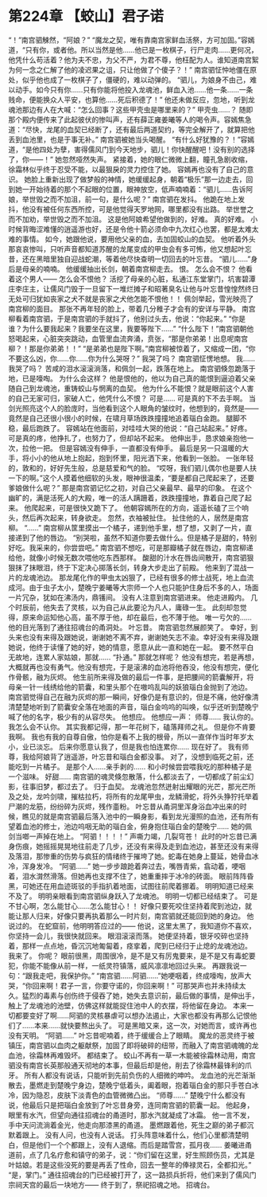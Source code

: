 # 第224章 【蛟山】君子诺
“！”南宫驷觫然，“阿娘？”
“魔龙之契，唯有靠南宫家鲜血活祭，方可加固。”容嫣道，“只有你，或者他。所以当然是他……他已是一枚棋子，行尸走肉……更何况，他凭什么苟活着？他为夫不忠，为父不严，为君不尊，他枉配为人。谁知道南宫絮为何一念之仁解了他的凌迟果之诅，只让他做了个傻子？！”
南宫驷怔忡地僵在原处，似乎他也成了一枚棋子了，僵硬的，难以动弹的。
“驷儿，为娘身不由己，难以动手。如今只有你……只有你能将他投入龙魂池，鲜血入池……他一条……一条贱命，便能换众人平安，也算他……死后积德了！”
他还未做反应，忽地，听到龙魂池那边有人在大喊：“怎么回事？这些甲壳虫是哪里来的？”
甲壳虫……？
随即那个殿内便传来了此起彼伏的惨叫声，还有薛正雍姜曦等人的喝令声。容嫣焦急道：“尽快，龙尾的血契已经断了，还有最后两道契约，等完全解开了，就算把他丢到血池里，也是于事无补。”
南宫驷被她当头喝醒。
“有什么好犹豫的？！”容嫣道，“是他四处为孽，害得儒风门到今天地步，驷儿！你快醒醒吧！没有别的选择了，你——！”
她忽然哑然失声。
紧接着，她的眼仁微微上翻，瞳孔急剧收缩，徐霜林似乎终于忍受不能，以最狠戾的灵力控住了她。
容嫣再也没有了自己的意识。
她脸上重新出现了做梦般的神情，她缓缓起身，朝着“极乐”那一边走去，回到她一开始待着的那个不起眼的位置，眼神放空，低声喃喃着：“驷儿……告诉阿娘，举世毁之而不加沮，前一句，是什么呢？”
南宫驷在发抖。
他跪在地上发抖，他没有被任何东西所控，可是他觉得天罗地网，哪里都没有出路。
举世誉之而不加劝，举世毁之而不加沮。
这是他阿娘希望他做到的，好难。
真的好难。
小时候背晦涩难懂的逍遥游也好，还是令他十箭必须命中九次红心也罢，都是太难太难的事情。
如今，她跟他说，要用他父亲的血，去加固蛟山的血契。
他听着外头那哀哀惨叫，只听声音都知道苏醒的龙尾变成的甲虫会有多可怖，他又想起叶忘昔，还在黑暗里独自迎战蛇潮，等着他尽快查明一切回去的叶忘昔。
“驷儿……”身后是母亲的喃喃。
他缓缓抽出长剑，朝着南宫柳走去。
恨。
怎么会不恨？
他看着这个男人——
怎么会不恨他？
活挖了母亲的心脏，私通江东堂掌门，坑害碧潭庄李庄主，让儒风门毁于一旦留下一堆烂摊子和昭著臭名让他与叶忘昔惶惶然终日无处可归犹如丧家之犬不就是丧家之犬他怎能不恨他！！
佩剑举起，雪光映亮了南宫柳的面目。
那张不再年轻的脸上，带着几分稚子才会有的安详与平静。
南宫柳看着南宫驷，于是南宫驷的手就抖了，他别过头去，他说：“你起来。”
“你是谁？为什么要我起来？我要坐在这里，我要等陛下……”
“什么陛下！”南宫驷朝他怒喝起来，心脏突突跳动，血管里血流奔涌，贲张，“那是你弟弟！出息呢南宫柳？！那是你弟弟！！”
“是弟弟也是陛下啊。”南宫柳被惊着了，又缩成一团，“你不要这么凶，你……你……你为什么哭呀？”
我哭了吗？
南宫驷怔愣地想。
我……我哭了吗？
苦咸的泪水滚滚淌落，和佩剑一起，跌落在地上。
南宫驷倏忽跪落于地，已是嚎啕。
为什么会这样？
他是恨他的，他以为自己真的能恨到逼迫着父亲随自己到龙魂池，重铸蛟山与惘离的血契。
他为什么不能恨？就是眼前这个人害的自己无家可归，家破人亡，他凭什么不恨？
可是……
可是真的下不去手啊。
当剑光照亮这个人的脸庞时，当他看到这个人眼角的皱纹时，他想到的，竟然是——
竟然是自己还很小很小的时候，在啸月草场跌跌撞撞地追着瑙白金跑。
腿脚不稳，最后跑跌了。
容嫣站在他面前，对哇哇大哭的他说：“自己站起来。”
好疼。
可是真的疼，他挣扎了，也努力了，但却站不起来。
他伸出手，恳求娘亲抱他一次，拉他一把。
但是容嫣没有伸手，一直都没有伸手。
最后是另一只温暖的大手，将小小的他从地上抱起，抱到怀里，阳光洒下来，他看到一张脸。
一张年轻的，敦和的，好好先生般，总是慈爱和气的脸。
“哎呀，我们驷儿偶尔也是要人扶一下的啊。”这个人摸着他细软的头发，眼神很温柔，“要是都自己爬起来了，还要爹娘做什么呢？”
那是南宫驷记忆之初，对自己父亲最早、最早的印象。
在这个幽旷的，满是活死人的大殿，唯一的活人蹒跚着，跌跌撞撞地，靠着自己爬了起来。
他爬起来，可是很快又跪下了。
他朝容嫣所在的方向，遥遥长磕了三个响头，然后再次起来，转身欲走。
忽然，衣袖被扯住。
扯住他的人，居然是南宫柳。
“……”
南宫柳从筐里摸出一个橘子，递到他手里，想了想，又剥了一片，直接递到了他的唇边。
“别哭啦，虽然不知道你要去做什么。但是橘子是甜的，特别好吃。我采来的，你尝尝吧。”
南宫驷不想吃，可是那瓣橘子就在唇边，南宫柳递给他，就像小时候无数次喂他吃东西那样。
酸甜的汁水在唇齿间散开，南宫驷狠狠抹了抹眼泪，终于下定决心掷落长剑，转身大步走出了前殿。
他来到了混战一片的龙魂池边。
那龙尾化作的甲虫太凶狠了，已经有很多的修士战死，地上血流成河。由于虫子太小，楚晚宁姜曦等大宗师一个人也只能护住身后不多的人，场面一片冗杂，犹如在沸汤内，鼎镬间。
没有人注意到南宫驷进来。
他走进殿内。
几个时辰前，他失去了灵核，以为自己从此要沦为凡人，庸碌一生。
此刻却忽觉得，原来命运知他心高，虽不厚于他，却在最后，也不薄于他。
唯一亏欠的……
他的目光落到了通往招魂台的甬洞处。
叶忘昔。
南宫驷忽然展颜笑了。
幸好，到头来也没有来得及跟她说，谢谢她不离不弃，谢谢她矢志不渝。幸好没有来得及跟她说，他终于读懂了她的好，她的情意，愿意从此一直和她在一起。
要不然平白无故地，连累人家姑娘，那就……
“扑通。”
那就怎样呢？
他没有想完，若是再想，大概就再也没有勇气。他没有想完，于是滚沸的血池将他吞没，他没有想完，便化作骨骸，融为灰烬。
他生前所来得及做的最后一件事，是把腰间的箭囊解开，将母亲一针一线绣给他的箭囊，和里头那个在嗷呜乱叫的妖狼瑙白金抛到了池边。
南宫驷觉得自己在融为灰烬的那一瞬间，好像仍是有意识的，但是不痛，他好像清清楚楚地听到了箭囊安全落在地面的声音，瑙白金呜呜的叫唤，似乎还听到楚晚宁喊了他的名字，极少有的从容尽失。
他想应。
他想应一声：
师尊……
我认你的。
我怎么会不认你。
其实我都记得，那一年花树下，磕落拜师之礼。
但是你不肯要我啊。
我也有我的自尊自傲，怕你是看不上我的根骨，所以一直佯作当时年岁太小，业已淡忘。
后来你愿意认我了，但是我也怕连累你……
现在好了。
我有师尊，我给阿娘背了逍遥游，叶忘昔和瑙白金都没事。
对了，没想到临死之前，还能吃到一片橘子。
是那个人……亲手剥的……
和小时候尝尝喂我吃的那种橘子是一个滋味。
好甜……
南宫驷的魂灵倏忽散落，什么都淡去了，一切都成了前尘幻影，往事旧梦，都过去了。
归于血契。
龙魂池忽然迸射出耀眼的光芒，那光芒所及之处，龙吟剑啸，摧枯拉朽，将所有的龙尾甲虫，龙鳞滑蛇，将外头狰狞托举着尸潮的龙筋，纷纷碎为灰烬，残作齑粉。
叶忘昔从甬洞里浑身浴血冲出来的时候，瞧见的就是南宫驷最后落入池中的一瞬身影，看到龙光漫照的血池，还有所有望着血池的修士，池边呜咽无助的瑙白金，俯身抱住瑙白金的楚晚宁……
她的佩剑当啷一声掉在地上。
“阿驷！！！！”
声嘶力竭，几裂穹苍！
此时的叶忘昔已满身伤痕，她摇摇晃晃地往前走了几步，还没有来得及走到血池边，甚至还没有来得及落泪，那惨重的伤势与疯狂的情绪终于摧垮了她。蛇毒在她身上蔓延，她骨血冰冷，浑身发冷。
“阿驷……”
她一步步踉跄着奔过去，嘴唇青紫，翕动着，哽咽着，泪水潸然滑落。但她再也支撑不住了，她重重摔于冰冷的砖面。
眼前阵阵昏黑，可她还在用血迹斑驳的手指扒着地面，试图往前爬着挪着。
明明知道已经来不及了。
明明亲眼看到南宫驷纵身跃入了龙魂池。
明明一切都已经结束了。
可是不甘心啊，怎么能甘心……怎么能甘心！！
好像只要死咬住坚持着爬到池边，就能让那人归来，好像只要再执着那么一时片刻，南宫驷就还能回到她的身边。
他说过的。
在蛇窟前，他明明答应过的——
他说，这里太黑了，我知道你不喜欢，你坚持一会儿，我很快就回来。
眼泪滚滚而落。
她便坚持着，银牙咬碎也坚持着，那样一点点地，昏沉沉地匍匐着，痉挛着，爬到已经归于止熄的龙魂池边。
我来了。
你呢？
眼前很黑，周围很冷，是不是又有厉鬼要来，是不是又有毒蛇要犯，你能不能像从前一样，一纸灵符镇落，威风凛凛地回过头来。
再跟我说一句：“跟我走吧，我保护你。”
“南宫驷……阿驷……”她哽咽着，终成嚎啕，放声大哭，“你回来啊！君子一言，你要守诺的，你回来啊！”
可那哭声也并未持续太久。猛烈的毒素与创伤终于侵吞了她，她失去意识前，最后做的事情，是伸出手，触上了龙魂池的池壁，仿佛这样就能捉住池中人的衣摆，将他留在身边。
本来一切都要变好了啊……阿驷的灵核暴虐可以想办法遏止，大家也都没有再那么记恨他们了……本来……就快要熬出头了。
可是黑暗又来，这一次，对她而言，或许再也没有天明。
“阿驷……”
叶忘昔呢喃着，终于缓缓合上了眼睛。
魔龙的恶灵终于被镇压，南宫驷以血肉之躯献祭，加固了即将破碎的纽带，而融入了南宫驷魂魄的龙血池，徐霜林再难毁坏。
都结束了。
蛟山不再有一草一木能被徐霜林动用，南宫驷没有南宫长英那般通天彻地的本事，但最后却是他，削去了徐霜林最锋利的爪牙。
所有人都没有说话，只能听到先前负伤的人细微的呻吟。
龙血池的光芒渐渐散去，墨燃走到楚晚宁身边，楚晚宁低着头，阖着眼，抱着瑙白金的那只手苍白冰冷，因为隐忍，皮肤下淡青色的血管微微凸出。
“师尊……”
楚晚宁什么都没有说，他最后只是把瑙白金放到了叶忘昔身旁，连同南宫驷的箭囊一起。
他起身，眼里有水汽，但望向通往招魂台的甬道时，那水汽就凝成了冰霜。
他一言不发，手中天问流淌着金光，他走向那漆黑的甬道。
墨燃跟着他，死生之巅的弟子都沉默着跟上。
没有人问，也没有人说话。
打头阵意味着什么，他们心里都清楚明白，但是他们一个个都跟上，没有人退缩。而后是踏雪宫，孤月夜……
姜曦进甬道前，点了几名疗愈和镇守的弟子，说：“你们留在这里，好生照顾伤员，尤其是叶姑娘。若是这些没死的要是再丢了性命，回去一整年的俸禄灵石，全都扣光。”
“是，掌门。”
通往招魂台的门已经被打开了，这一路损兵折将，他们来到了儒风门宗祠天宫的最后一块地方——
终于到了，祭祀招魂之地。
招魂台。
